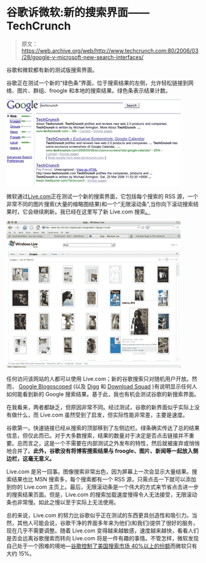 # 谷歌诉微软:新的搜索界面——TechCrunch

> 原文：<https://web.archive.org/web/http://www.techcrunch.com:80/2006/03/28/google-v-microsoft-new-search-interfaces/>

谷歌和微软都有新的测试版搜索界面。

谷歌正在测试一个新的“绿色条”界面，位于搜索结果的左侧，允许轻松链接到网络、图片、群组、froogle 和本地的搜索结果。绿色条表示结果计数。

![](img/868bab364e1b255f487e0d6c3f135ddd.png)

微软通过[Live.com](https://web.archive.org/web/20220522113047/http://www.live.com/)正在测试一个新的搜索界面，它包括每个搜索的 RSS 源，一个非常不同的图片搜索(大量的缩略图结果)和一个“无限滚动条”,当你向下滚动搜索结果时，它会继续刷新。我已经在这里写了新 Live.com 搜索[。](https://web.archive.org/web/20220522113047/http://www.beta.techcrunch.com/2006/03/08/new-look-features-for-livecom/)

![](img/43a1f79dc3e05bdaa3ad804c67485e3c.png)

任何访问该网站的人都可以使用 Live.com；新的谷歌搜索只对随机用户开放。然而， [Google Blogoscoped](https://web.archive.org/web/20220522113047/http://blog.outer-court.com/archive/2006-03-26-n51.html) (以及 [Digg](https://web.archive.org/web/20220522113047/http://www.digg.com/design/TRY_Google_s_new_interface) 和 [Download Squad](https://web.archive.org/web/20220522113047/http://www.downloadsquad.com/2006/03/24/try-out-googles-new-interface/) )有说明显示任何人如何能看到新的 Google 搜索结果。基于此，我也有机会测试谷歌的新搜索界面。

在我看来，两者都缺乏，但原因非常不同。经过测试，谷歌的新界面似乎实际上没有做什么，而 Live.com 虽然受到了启发，但实际性能非常差，主要是速度。

谷歌第一。快速链接已经从搜索的顶部移到了左侧边栏。绿条确实传达了总的结果信息，但仅此而已。对于大多数搜索，结果的数量对于决定是否点击链接并不重要。总而言之，这是一个不需要在内部测试之外发布的特性，然后就被废弃或悄悄地合并了。**此外，谷歌没有将博客搜索结果与 froogle、图片、新闻等一起放入侧边栏，这毫无意义。**

Live.com 是另一回事。图像搜索非常出色，因为屏幕上一次会显示大量结果。搜索结果也比 MSN 搜索多，每个搜索都有一个 RSS 源，只需点击一下就可以添加到你的 Live.com 主页上。最后，无限滚动条是一个伟大的方式来节省点击进一步的搜索结果页面。但是，Live.com 的搜索加载速度慢得令人无法接受，无限滚动条也非常慢。如此之慢以至于实际上无法使用。

总的来说，Live.com 的努力比谷歌似乎正在测试的东西更具创造性和吸引力。当然，其他人可能会说，谷歌干净的界面多年来为他们(和我们)提供了很好的服务，现在几乎不需要调整。随着 Live.com 变得越来越敏感，速度越来越快，看看人们是否会远离谷歌搜索而转向 Live.com 将是一件有趣的事情。不管怎样，微软发现自己处于一个困难的境地—[谷歌控制了美国搜索市场 40%以上的份额](https://web.archive.org/web/20220522113047/http://battellemedia.com/archives/002451.php)而微软只有大约 15%。